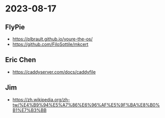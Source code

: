 # 2023-08-17

## FlyPie

- https://plbrault.github.io/youre-the-os/
- https://github.com/FiloSottile/mkcert

## Eric Chen

- https://caddyserver.com/docs/caddyfile

## Jim
- https://zh.wikipedia.org/zh-tw/%E4%B9%94%E5%A7%86%E6%96%AF%E5%9F%BA%E8%B0%B1%E7%B3%BB
